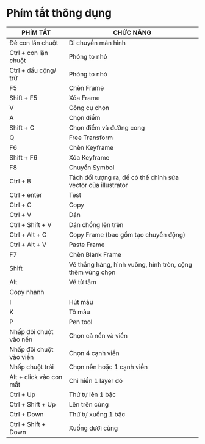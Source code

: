 # Phím tắt thông dụng

| PHÍM TẮT            | CHỨC NĂNG                                      |
|---------------------|------------------------------------------------|
| Đè con lăn chuột   | Di chuyển màn hình                            |
| Ctrl + con lăn chuột | Phóng to nhỏ                                 |
| Ctrl + dấu cộng/ trừ | Phóng to nhỏ                                 |
| F5                  | Chèn Frame                                     |
| Shift + F5          | Xóa Frame                                      |
| V                   | Công cụ chọn                                   |
| A                   | Chọn điểm                                      |
| Shift + C           | Chọn điểm và đường cong                       |
| Q                   | Free Transform                                 |
| F6                  | Chèn Keyframe                                  |
| Shift + F6          | Xóa Keyframe                                   |
| F8                  | Chuyển Symbol                                  |
| Ctrl + B            | Tách đối tượng ra, để có thể chỉnh sửa vector của illustrator |
| Ctrl + enter        | Test                                           |
| Ctrl + C            | Copy                                           |
| Ctrl + V            | Dán                                            |
| Ctrl + Shift + V    | Dán chồng lên trên                            |
| Ctrl + Alt + C      | Copy Frame (bao gồm tạo chuyển động)          |
| Ctrl + Alt + V      | Paste Frame                                    |
| F7                  | Chèn Blank Frame                               |
| Shift               | Vẽ thẳng hàng, hình vuông, hình tròn, cộng thêm vùng chọn |
| Alt                 | Vẽ từ tâm                                      |
| Copy nhanh          |                                                 |
| I                   | Hút màu                                        |
| K                   | Tô màu                                         |
| P                   | Pen tool                                       |
| Nhấp đôi chuột vào nền | Chọn cả nền và viền                         |
| Nhấp đôi chuột vào viền | Chọn 4 cạnh viền                           |
| Nhấp chuột trái       | Chọn nền hoặc 1 cạnh viền                  |
| Alt + click vào con mắt | Chỉ hiển 1 layer đó                         |
|Ctrl + Up|	Thứ tự lên 1 bậc|
|Ctrl + Shift + Up|Lên trên cùng|
|Ctrl + Down|Thứ tự xuống 1 bậc|
|Ctrl + Shift + Down|Xuống dưới cùng|
